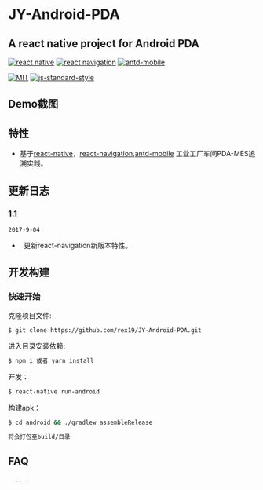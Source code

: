 # JY-Android-PDA
## A react native project for Android PDA

[![react native](https://img.shields.io/badge/reactnative-0.47.0-brightgreen.svg?style=flat-square)](https://github.com/facebook/react-native)
[![react navigation](https://img.shields.io/badge/react%20navigation-^1.0.0-yellowgreen.svg?style=flat-square)](https://github.com/react-community/react-navigation)
[![antd-mobile](https://img.shields.io/badge/antd%20mobile-^1.6.5-orange.svg?style=flat-square)](https://github.com/ant-design/ant-design-mobile)

[![MIT](https://img.shields.io/dub/l/vibe-d.svg?style=flat-square)](http://opensource.org/licenses/MIT)
[![js-standard-style](https://img.shields.io/badge/code%20style-standard-brightgreen.svg)](http://standardjs.com)

<!-- 演示地址 <> -->
## Demo截图

<!-- ![](src/img/demo.png) -->

## 特性

-   基于[react-native](https://github.com/facebook/react-native)，[react-navigation](https://github.com/react-community/react-navigation),[antd-mobile](https://github.com/ant-design/ant-design-mobile) 工业工厂车间PDA-MES追溯实践。  
<!-- -   暂无响应式设计，1920*1080最佳。 -->

## 更新日志


### 1.1

`2017-9-04`

-     更新react-navigation新版本特性。


## 开发构建
<!-- 
### 目录结构

```bash
├── /build/           # 项目输出目录
├── /config/       # 打包工具配置文件
├── /scripts/       # 打包工具配置文件
├── /public/        #公共文件，编译时copy至build目录
├── /src/            # 项目源码目录
│ ├── /components/   # UI组件及UI相关方法
│ │ ├── /charts/   # 图表组件
│ │ ├── /footer/   # 脚部组件
│ │ ├── /header/  # 头部组件
│ │ ├── line1Index.js   # 测试1线组件入口
│ │ └── line2Index.js  # 测试2线组件入口
│ ├── /img/       # 图片
│ ├── /mock/       # 模拟数据文
│ ├── /utils/     # 全局工具目录
│ │ └── config.js  # 全局配置文件
│ ├── app.css       # 全局组件入口css
│ ├── app.js       # 全局组件入口js
│ ├── /utils/        # 工具函数
│ └── index.js       # 入口文件+路由配置
├── package.json     # 项目信息
```

文件夹命名说明:

-   components：组件（方法）为单位以文件夹保存，文件夹名组件首字母小写（如`header`），方法首字母小写（如`layer`）,文件夹内主文件与文件夹同名，多文件以`index.js`导出对象（如`./src/components/header`）。 -->

### 快速开始

克隆项目文件:

```bash
$ git clone https://github.com/rex19/JY-Android-PDA.git
```

进入目录安装依赖:

```bash
$ npm i 或者 yarn install
```

开发：

```bash
$ react-native run-android
```

构建apk：

```bash
$ cd android && ./gradlew assembleRelease

将会打包至build/目录 

```

## FAQ

  ```bash
    ....
  ```


